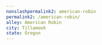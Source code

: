 ```yaml
---
﻿nonslashpermalink2: american-robin
permalink2: /american-robin/
alley: American Robin
city: Tillamook
state: Oregon
---
```

